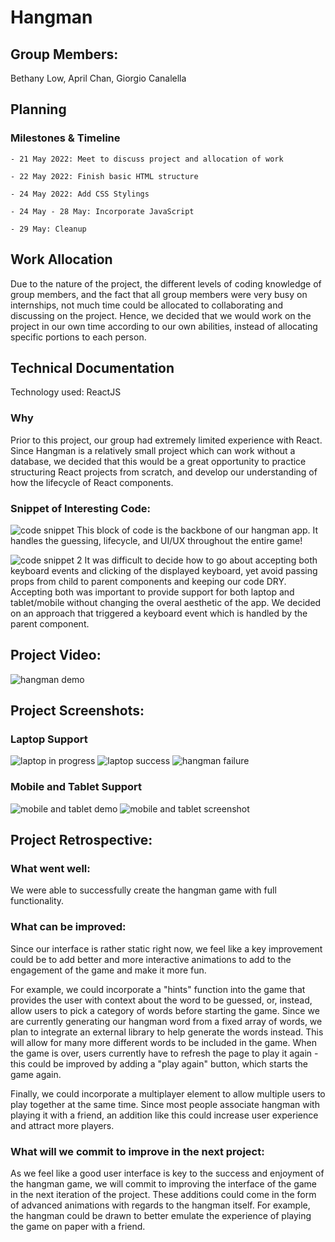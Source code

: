 # Hangman
## Group Members:
  Bethany Low, April Chan, Giorgio Canalella
  
##  Planning
###    Milestones & Timeline
    
    - 21 May 2022: Meet to discuss project and allocation of work
    
    - 22 May 2022: Finish basic HTML structure
    
    - 24 May 2022: Add CSS Stylings
    
    - 24 May - 28 May: Incorporate JavaScript
    
    - 29 May: Cleanup
  
##  Work Allocation
  
  Due to the nature of the project, the different levels of coding knowledge of group members, and the fact that all group members were very busy on internships, not much time could be allocated to collaborating and discussing on the project. Hence, we decided that we would work on the project in our own time according to our own abilities, instead of allocating specific portions to each person.
    
## Technical Documentation

Technology used: ReactJS

###  Why
Prior to this project, our group had extremely limited experience with React. Since Hangman is a relatively small project which can work without a database, we decided that this would be a great opportunity to practice structuring React projects from scratch, and develop our understanding of how the lifecycle of React components.

### Snippet of Interesting Code:
![code snippet](/hangman/media/code-snippet-1.png)
This block of code is the backbone of our hangman app. It handles the guessing, lifecycle, and UI/UX throughout the entire game!

![code snippet 2](/hangman/media/code-snippet-2.png)
It was difficult to decide how to go about accepting both keyboard events and clicking of the displayed keyboard, yet avoid passing props from child to parent components and keeping our code DRY. Accepting both was important to provide support for both laptop and tablet/mobile without changing the overal aesthetic of the app. We decided on an approach that triggered a keyboard event which is handled by the parent component.

## Project Video:
![hangman demo](./hangman/media/hangman-recording.gif)

## Project Screenshots:
### Laptop Support
![laptop in progress](/hangman/media/hangman-inprogress.png)
![laptop success](/hangman/media/hangman-success.png)
![hangman failure](/hangman/media/hangman-failure.png)

### Mobile and Tablet Support
![mobile and tablet demo](/hangman/media/hangman-mobile.gif)
![mobile and tablet screenshot](/hangman/media/hangman-mobile.png)

## Project Retrospective:

###   What went well:
We were able to successfully create the hangman game with full functionality.

###   What can be improved:
Since our interface is rather static right now, we feel like a key improvement could be to add better and more interactive animations to add to the engagement of the game and make it more fun. 

For example, we could incorporate a "hints" function into the game that provides the user with context about the word to be guessed, or, instead, allow users to pick a category of words before starting the game. Since we are currently generating our hangman word from a fixed array of words, we plan to integrate an external library to help generate the words instead. This will allow for many more different words to be included in the game. When the game is over, users currently have to refresh the page to play it again - this could be improved by adding a "play again" button, which starts the game again. 

Finally, we could incorporate a multiplayer element to allow multiple users to play together at the same time. Since most people associate hangman with playing it with a friend, an addition like this could increase user experience and attract more players.

###   What will we commit to improve in the next project:
As we feel like a good user interface is key to the success and enjoyment of the hangman game, we will commit to improving the interface of the game in the next iteration of the project. These additions could come in the form of advanced animations with regards to the hangman itself. For example, the hangman could be drawn to better emulate the experience of playing the game on paper with a friend.